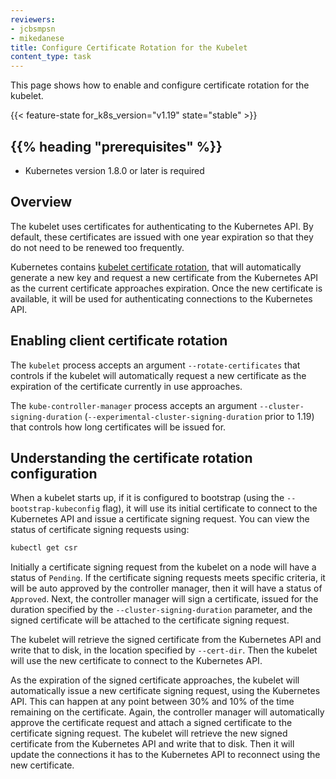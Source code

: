```yaml
---
reviewers:
- jcbsmpsn
- mikedanese
title: Configure Certificate Rotation for the Kubelet
content_type: task
---
```


<!-- overview -->
This page shows how to enable and configure certificate rotation for the kubelet.


{{< feature-state for_k8s_version="v1.19" state="stable" >}}

## {{% heading "prerequisites" %}}


* Kubernetes version 1.8.0 or later is required



<!-- steps -->

## Overview

The kubelet uses certificates for authenticating to the Kubernetes API.  By
default, these certificates are issued with one year expiration so that they do
not need to be renewed too frequently.

Kubernetes contains [kubelet certificate
rotation](/docs/kubernetes/en/reference/access-authn-authz/kubelet-tls-bootstrapping/),
that will automatically generate a new key and request a new certificate from
the Kubernetes API as the current certificate approaches expiration. Once the
new certificate is available, it will be used for authenticating connections to
the Kubernetes API.

## Enabling client certificate rotation

The `kubelet` process accepts an argument `--rotate-certificates` that controls
if the kubelet will automatically request a new certificate as the expiration of
the certificate currently in use approaches.


The `kube-controller-manager` process accepts an argument
`--cluster-signing-duration`  (`--experimental-cluster-signing-duration` prior to 1.19)
that controls how long certificates will be issued for.

## Understanding the certificate rotation configuration

When a kubelet starts up, if it is configured to bootstrap (using the
`--bootstrap-kubeconfig` flag), it will use its initial certificate to connect
to the Kubernetes API and issue a certificate signing request. You can view the
status of certificate signing requests using:

```sh
kubectl get csr
```

Initially a certificate signing request from the kubelet on a node will have a
status of `Pending`. If the certificate signing requests meets specific
criteria, it will be auto approved by the controller manager, then it will have
a status of `Approved`. Next, the controller manager will sign a certificate,
issued for the duration specified by the 
`--cluster-signing-duration` parameter, and the signed certificate
will be attached to the certificate signing request.

The kubelet will retrieve the signed certificate from the Kubernetes API and
write that to disk, in the location specified by `--cert-dir`. Then the kubelet
will use the new certificate to connect to the Kubernetes API.

As the expiration of the signed certificate approaches, the kubelet will
automatically issue a new certificate signing request, using the Kubernetes API. 
This can happen at any point between 30% and 10% of the time remaining on the 
certificate. Again, the controller manager will automatically approve the certificate
request and attach a signed certificate to the certificate signing request. The
kubelet will retrieve the new signed certificate from the Kubernetes API and
write that to disk. Then it will update the connections it has to the
Kubernetes API to reconnect using the new certificate.




